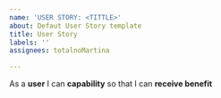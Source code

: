 ```yaml
---
name: 'USER STORY: <TITTLE>'
about: Defaut User Story template
title: User Story
labels: ''
assignees: totalnoMartina

---
```


As a **user** I can **capability** so that I can **receive benefit**

